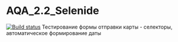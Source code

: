 # AQA_2.2_Selenide
[![Build status](https://ci.appveyor.com/api/projects/status/lkmtdxb0hwj3ya2s?svg=true)](https://ci.appveyor.com/project/nntalita/aqa-2-2-selenide)
Тестирование формы отправки карты - селекторы, автоматическое формирование даты
